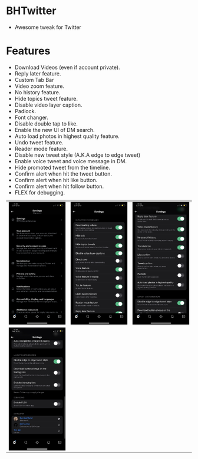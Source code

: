 # BHTwitter
- Awesome tweak for Twitter

# Features
- Download Videos (even if account private).
- Reply later feature.
- Custom Tab Bar
- Video zoom feature.
- No history feature.
- Hide topics tweet feature.
- Disable video layer caption.
- Padlock.
- Font changer.
- Disable double tap to like.
- Enable the new UI of DM search.
- Auto load photos in highest quality feature.
- Undo tweet feature.
- Reader mode feature.
- Disable new tweet style (A.K.A edge to edge tweet)
- Enable voice tweet and voice message in DM.
- Hide promoted tweet from the timeline.
- Confirm alert when hit the tweet button.
- Confirm alert when hit like button.
- Confirm alert when hit follow button.
- FLEX for debugging.

| | | |
|:-------------------------:|:-------------------------:|:-------------------------:|
|<img width="1604" alt="screen shot 2017-08-07 at 12 18 15 pm" src="1.png"> |  <img width="1604" alt="screen shot 2017-08-07 at 12 18 15 pm" src="2.png">|<img width="1604" alt="screen shot 2017-08-07 at 12 18 15 pm" src="3.png">|
|<img width="1604" alt="screen shot 2017-08-07 at 12 18 15 pm" src="4.png">  |
